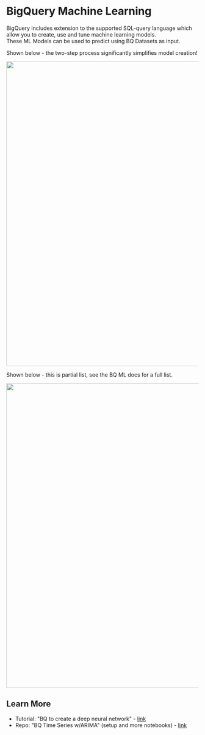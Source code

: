 # BigQuery Machine Learning

BigQuery includes extension to the supported SQL-query language which allow you to create, use and tune machine learning models.    
These ML Models can be used to predict using BQ Datasets as input.

Shown below - the two-step process significantly simplifies model creation!

<img src="https://github.com/lynnlangit/gcp-ml/blob/master/images/simplify.png" width=800>

Shown below - this is partial list, see the BQ ML docs for a full list.

<img src="https://github.com/lynnlangit/gcp-ml/blob/master/images/features.png" width=800>

## Learn More

- Tutorial: "BQ to create a deep neural network" - [link](https://cloud.google.com/bigquery-ml/docs/reference/standard-sql/bigqueryml-syntax-create-dnn-models)
- Repo: "BQ Time Series w/ARIMA" (setup and more notebooks) - [link](https://github.com/statmike/vertex-ai-mlops)
